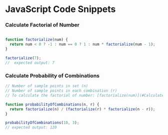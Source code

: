 # JavaScript Code Snippets

### Calculate Factorial of Number
```javascript

function factorialize(num) {
  return num < 0 ? -1 : num == 0 ? 1 : num * factorialize(num - 1);
}

factorialize(7);
//  expected output: 7
```

### Calculate Probability of Combinations
```javascript
// Number of sample points in set (n)	
// Number of sample points in each combination (r)
// To calculate the factorial of number: [factorialize(num)](#Calculate-Factorial-of-Number)

function probabilityOfCombinations(n, r) {
  return factorialize(n) / (factorialize(r) * factorialize(n - r));
}

probabilityOfCombinations(10, 3);
// expected output: 120

```
